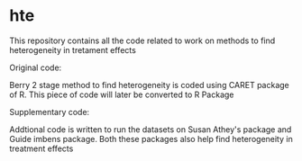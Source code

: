 # hte
This repository contains all the code related to work on methods to find heterogeneity in tretament effects

Original code:

Berry 2 stage method to find heterogeneity is coded using CARET package of R. This piece of code will later be converted to R Package

Supplementary code:

Addtional code is written to run the datasets on Susan Athey's package and Guide imbens package. Both these packages also help find heterogeneity in treatment effects 
